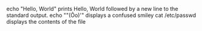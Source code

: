 echo "Hello, World" prints Hello, World followed by a new line to the standard output.
echo "\"(Ôo)'" displays a confused smiley
cat /etc/passwd displays the contents of the file

